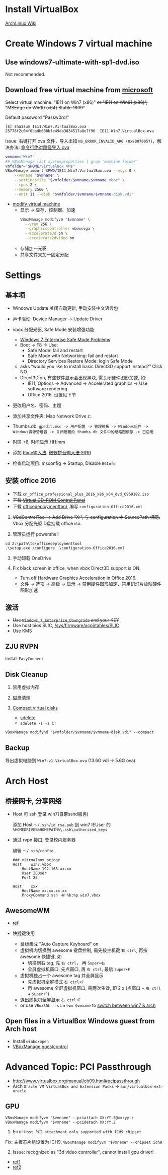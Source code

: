 # Install VirtualBox

[ArchLinux Wiki](https://wiki.archlinux.org/index.php/VirtualBox#Installation_steps_for_Arch_Linux_hosts)

# Create Windows 7 virtual machine

## Use windows7-ultimate-with-sp1-dvd.iso

Not recommended.

## Download free virtual machine from [microsoft](https://developer.microsoft.com/en-us/microsoft-edge/tools/vms/)

Select virtual machine: "IE11 on Win7 (x86)" ~~or "IE11 on Win81 (x86)", "MSEdge on Win10 (x64) Stable 1809"~~

Default password "Passw0rd!"

```
[$] sha1sum IE11.Win7.VirtualBox.ova
25778f2c04f0badb688bfe49da3834517a8e7f96  IE11.Win7.VirtualBox.ova
```

Issue: 右键打开 ova 文件，导入出错 `NS_ERROR_INVALID_ARG (0x80070057)`，解决办法:
[命令行绝对路径导入 ova](https://www.cnblogs.com/cocowool/archive/2009/09/23/1572852.html)

```bash
vmname="Win7"
## VBoxManage list systemproperties | grep 'machine folder'
vmfolder="$HOME/VirtualBox VMs"
VBoxManage import $PWD/IE11.Win7.VirtualBox.ova --vsys 0 \
    --vmname "$vmname" \
    --settingsfile "$vmfolder/$vmname/$vmname.vbox" \
    --cpus 2 \
    --memory 2560 \
    --unit 11 --disk "$vmfolder/$vmname/$vmname-disk.vdi"
```

* [modify virtual machine](https://docs.oracle.com/cd/E97728_01/E97727/html/vboxmanage-modifyvm.html)
    - 显示 -> 显存、控制器、加速
      ```bash
      VBoxManage modifyvm "$vmname" \
        --vram 256 \
        --graphicscontroller vboxsvga \
        --accelerate3d on \
        --accelerate2dvideo on
      ```
    - 存储加一光驱
    - 共享文件夹加一固定分配 


# Settings

## 基本项

* Windows Update 关闭自动更新, 手动安装中文语言包

* 声卡驱动: Device Manager -> Update Driver

* vbox 分配光驱, Safe Mode 安装增强功能
    - [Windows 7 Enterprise Safe Mode Problems](https://social.technet.microsoft.com/Forums/windows/en-US/ef0e41cb-955b-4a29-9318-2c56a198d746/windows-7-enterprise-safe-mode-problems?forum=w7itproperf)
    - Boot -> F8 -> Use:
        + Safe Mode: fail and restart
        + Safe Mode with Networking: fail and restart
        + Directory Services Restore Mode: login Safe Mode
    - asks “would you like to install basic Direct3D support instead?” Click NO
    - Direct3D on, 有些软件显示会出现黑块, 需关闭硬件图形加速, 如:
        + IE11, Options -> Advanced -> Accelerated graphics -> Use software rendering
        + Office 2016, 设置见下节

* 更改用户名、密码、主题

* 添加共享文件夹: Map Network Drive `Z:`

* Thumbs.db: `gpedit.msc -> 用户配置 -> 管理模板 -> Windows组件 -> Windows资源管理器 -> 关闭隐藏的 thumbs.db 文件中的缩略图缓存 -> 已启用`

* 时区 +8, 时间显示 HH:mm

* 添加 [Rime输入法](https://rime.im), ~~[微软拼音输入法 2010](https://www.microsoft.com/zh-cn/download/details.aspx?id=28969)~~

* 检查启动项目: msconfig -> Startup, Disable `BGInfo`

## 安装 office 2016

* 下载 `cn_office_professional_plus_2016_x86_x64_dvd_6969182.iso`
* ~~下载 [Virtual CD-ROM Control Panel](https://www.microsoft.com/en-us/download/details.aspx?id=38780)~~
* 下载 [officedeploymenttool](https://docs.microsoft.com/zh-cn/deployoffice/overview-of-the-office-2016-deployment-tool), 编写 `configuration-Office2016.xml`

1. ~~VCdControlTool -> Add Drive "X:", 与 configuration 中 SourcePath 相同.~~
   Vbox 分配光驱 D盘挂载 office iso.

2. 管理员运行 powershell

```
cd Z:\path\to\officedeploymenttool
.\setup.exe /configure .\configuration-Office2016.xml
```

3. 手动卸载 OneDrive

4. Fix black screen in office, when vbox Direct3D support is ON.
    - Turn off Hardware Graphics Acceleration in Office 2016.
    - 文件 -> 选项 -> 高级 -> 显示 -> 禁用硬件图形加速、禁用幻灯片放映硬件图形加速

## 激活

* ~~Use `Windows_7_Enterprise_Downgrade` and your KEY~~
* Use host bios SLIC, [/sys/firmware/acpi/tables/SLIC](https://www.virtualbox.org/ticket/9231)
* Use KMS

## ZJU RVPN

Install `EasyConnect`


## Disk Cleanup

1. 禁用虚拟内存

2. 磁盘清理

3. [Compact virtual disks](https://wiki.archlinux.org/index.php/VirtualBox#Compact_virtual_disks)
   * [sdelete](https://docs.microsoft.com/zh-cn/sysinternals/downloads/sdelete)
   * `sdelete -s -z C:`

```
VBoxManage modifyhd "$vmfolder/$vmname/$vmname-disk.vdi" --compact
```

## Backup

导出虚拟电脑到 `Win7-v1.VirtualBox.ova` (13.6G vdi -> 5.6G ova).


# Arch Host

## 桥接网卡, 分享网络

* Host 可 ssh 登录 win7(自带sshd服务)

  添加 Host `～/.ssh/id_rsa.pub` 到 win7 IEUser 的 `%HOMEDRIVE%%HOMEPATH%\.ssh\authorized_keys`

* 通过 rvpn 接口, 登录校内服务器

  编辑 `～/.ssh/config`
  ```
  ### vitrualbox bridge
  Host    win7.vbox
      HostName 192.168.xx.xx
      User IEUser
      Port 22
  
  Host    xxx
      HostName xx.xx.xx.xx
      ProxyCommand ssh -W %h:%p win7.vbox
  ```

## AwesomeWM

* ~~[ref](http://kissmyarch.blogspot.com/2012/01/hiding-menu-and-statusbar-of-virtualbox.html)~~

* 快捷键使用
    - 鼠标集成 "Auto Capture Keyboard" on
    - 虚拟机内切换到 awesome 键盘控制, 需先按主机键 `右 ctrl`, 再按 awesome 快捷键, 如
        + 切换到右 tag, 先 `右 ctrl`， 再 `Super+右`
        + 全屏虚拟机窗口, 先点窗口, 再 `右 ctrl`, 最后 `Super+F`
    - 虚拟机独占一个 awesome tag 并全屏显示
        + 先虚拟机全屏模式 `右 ctrl+F`
        + 再 awesome 全屏虚拟机窗口, 需两次生效, 即 2 x (点窗口 + `右 ctrl` + `Super+F`)
    - 退出虚拟机全屏显示 `右 ctrl+F`
    - or use `VBoxSDL --startvm $vmname` to [switch between win7 & arch](https://bbs.archlinux.org/viewtopic.php?id=165822)

## Open files in a VirtualBox Windows guest from Arch host

* Install `winboxopen`
* [VBoxManage guestcontrol](https://www.virtualbox.org/manual/ch08.html#vboxmanage-guestcontrol)

# Advanced Topic: PCI Passthrough

* http://www.virtualbox.org/manual/ch09.html#pcipassthrough
* Arch `Oracle VM VirtualBox and Extension Packs` -> `aur/virtualbox-ext-oracle`

## GPU

```
VBoxManage modifyvm "$vmname" --pciattach XX:YY.Z@xx:yy.z
VBoxManage modifyvm "$vmname" --pcidetach XX:YY.Z
```

1. Error `Host PCI attachment only supported with ICH9 chipset`

Fix: 主板芯片组设置为 ICH9, `VBoxManage modifyvm "$vmname" --chipset ich9`

2. Issue: recognized as "3d video controller", cannot install gpu driver!

* [ref1](https://www.reddit.com/r/linuxquestions/comments/5k3q7s/qemu_gpu_passthrough_not_recognized_by_windows/)
* [ref2](https://wiki.archlinux.org/index.php/PCI_passthrough_via_OVMF#%22Error_43:_Driver_failed_to_load%22_on_Nvidia_GPUs_passed_to_Windows_VMs)
